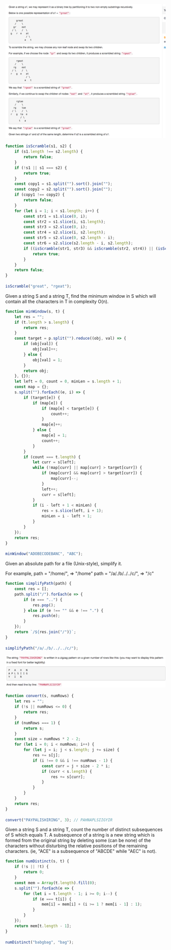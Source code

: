 ![alt text](../images/isScramble.png)
```javascript
function isScramble(s1, s2) {
    if (s1.length !== s2.length) {
        return false;
    }
    if (!s1 || s1 === s2) {
        return true;
    }
    const copy1 = s1.split("").sort().join("");
    const copy2 = s2.split("").sort().join("");
    if (copy1 !== copy2) {
        return false;
    }
    for (let i = 1; i < s1.length; i++) {
        const str1 = s1.slice(0, i);
        const str2 = s1.slice(i, s1.length);
        const str3 = s2.slice(0, i);
        const str4 = s2.slice(i, s2.length);
        const str5 = s2.slice(0, s2.length - i);
        const str6 = s2.slice(s2.length - i, s2.length);
        if ((isScramble(str1, str3) && isScramble(str2, str4)) || (isScramble(str1, str6) && isScramble(str2, str5))) {
            return true;
        }
    }
    return false;
}

isScramble("great", "rgeat");
```
Given a string S and a string T, find the minimum window in S which will contain all the characters in T in complexity O(n).
```javascript
function minWindow(s, t) {
    let res = "";
    if (t.length > s.length) {
        return res;
    }
    const target = p.split("").reduce((obj, val) => {
        if (obj[val]) {
            obj[val]++;
        } else {
            obj[val] = 1;
        }
        return obj;
    }, {});
    let left = 0, count = 0, minLen = s.length + 1;
    const map = {};
    s.split("").forEach((e, i) => {
        if (target[e]) {
            if (map[e]) {
                if (map[e] < target[e]) {
                    count++;
                }
                map[e]++;
            } else {
                map[e] = 1;
                count++;
            }
        }
        if (count === t.length) {
            let curr = s[left];
            while (!map[curr] || map[curr] > target[curr]) {
                if (map[curr] && map[curr] > target[curr]) {
                    map[curr]--;
                }
                left++;
                curr = s[left];
            }
            if (i - left + 1 < minLen) {
                res = s.slice(left, i + 1);
                minLen = i - left + 1;
            }
        }
    });
    return res;
}

minWindow("ADOBECODEBANC", "ABC");
```
Given an absolute path for a file (Unix-style), simplify it.

For example,
path = "/home/", => "/home"
path = "/a/./b/../../c/", => "/c"
```javascript
function simplifyPath(path) {
    const res = [];
    path.split("/").forEach(e => {
        if (e === "..") {
            res.pop();
        } else if (e !== "" && e !== ".") {
            res.push(e);
        }
    });
    return `/${res.join("/")}`;
}

simplifyPath("/a/./b/../../c/");
```
![alt text](../images/zigzag.png)
```javascript
function convert(s, numRows) {
    let res = "";
    if (!s || numRows <= 0) {
        return res;
    }
    if (numRows === 1) {
        return s;
    }
    const size = numRows * 2 - 2;
    for (let i = 0; i < numRows; i++) {
        for (let j = i; j < s.length; j += size) {
            res += s[j];
            if (i !== 0 && i !== numRows - 1) {
                const curr = j + size - 2 * i;
                if (curr < s.length) {
                    res += s[curr];
                }
            }
        }
    }
    return res;
}

convert("PAYPALISHIRING", 3); // PAHNAPLSIIGYIR
```
Given a string S and a string T, count the number of distinct subsequences of S which equals T.
A subsequence of a string is a new string which is formed from the original string by deleting some (can be none) of the characters without disturbing the relative positions of the remaining characters. (ie, "ACE" is a subsequence of "ABCDE" while "AEC" is not).
```javascript
function numDistinct(s, t) {
    if (!s || !t) {
        return 0;
    }
    const mem = Array(t.length).fill(0);
    s.split("").forEach(e => {
        for (let i = t.length - 1; i >= 0; i--) {
            if (e === t[i]) {
                mem[i] = mem[i] + (i >= 1 ? mem[i - 1] : 1);
            }
        }
    });
    return mem[t.length - 1];
}

numDistinct("babgbag", "bag");
```

